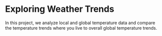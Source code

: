 # Exploring Weather Trends
In this project, we analyze local and global temperature data and compare the temperature trends where you live to overall global temperature trends.
